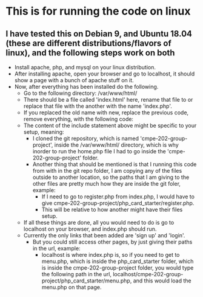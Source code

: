 # This is for running the code on linux

## I have tested this on Debian 9, and Ubuntu 18.04 (these are different distributions/flavors of linux), and the following steps work on both

* Install apache, php, and mysql on your linux distribution.
* After installing apache, open your browser and go to localhost, it should show a page with a bunch of apache stuff on it.
* Now, after everything has been installed do the following.
	* Go to the following directory: /var/www/html/
	* There should be a file called 'index.html' here, rename that file to or replace that file with the another with the name 'index.php'.
	* If you replaced the old name with new, replace the previous code, remove everything, with the following code:
		<?php	include('cmpe-202-group-project/home.php'); 
	* The content of the include statement above might be specific to your setup, meaning:
		* I cloned the git repository, which is named 'cmpe-202-group-project', inside the /var/www/html/ directory, which is why inorder to run the home.php file I had to go inside the 'cmpe-202-group-project' folder.
		* Another thing that should be mentioned is that I running this code from with in the git repo folder, I am copying any of the files outside to another location, so the paths that I am giving to the other files are pretty much how they are inside the git foler, example:
			* If I need to go to register.php from index.php, I would have to give cmpe-202-group-project/php_card_starter/register.php.
			* This will be relative to how another might have their files setup.
	* If all these things are done, all you would need to do is go to localhost on your browser, and index.php should run.
	* Currently the only links that been added are 'sign up' and 'login'.
		* But you could still access other pages, by just giving their paths in the url, example:
			* localhost is where index.php is, so if you need to get to menu.php, which is inside the php_card_starter folder, which is inside the cmpe-202-group-project folder, you would type the following path in the url, localhost/cmpe-202-group-project/php_card_starter/menu.php, and this would load the menu.php on that page. 
